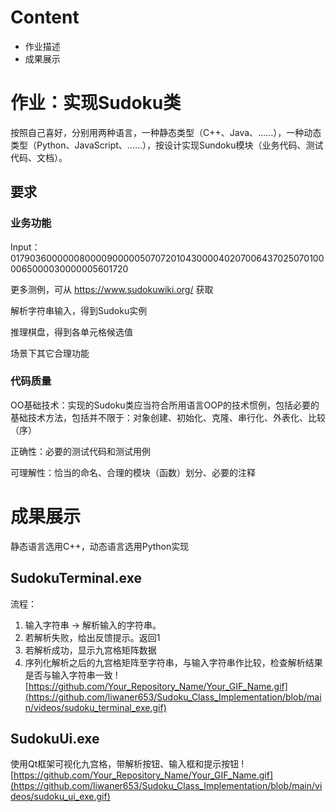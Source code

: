 # Content

- 作业描述
- 成果展示

# 作业：实现Sudoku类

按照自己喜好，分别用两种语言，一种静态类型（C++、Java、……），一种动态类型（Python、JavaScript、……），按设计实现Sundoku模块（业务代码、测试代码、文档）。

## 要求
### 业务功能

Input：017903600000080000900000507072010430000402070064370250701000065000030000005601720 

更多测例，可从 https://www.sudokuwiki.org/ 获取

解析字符串输入，得到Sudoku实例

推理棋盘，得到各单元格候选值

场景下其它合理功能

### 代码质量

OO基础技术：实现的Sudoku类应当符合所用语言OOP的技术惯例，包括必要的基础技术方法，包括并不限于：对象创建、初始化、克隆、串行化、外表化、比较（序）

正确性：必要的测试代码和测试用例

可理解性：恰当的命名、合理的模块（函数）划分、必要的注释

# 成果展示
静态语言选用C++，动态语言选用Python实现
## SudokuTerminal.exe
流程：
1. 输入字符串 -> 解析输入的字符串。
2. 若解析失败，给出反馈提示。返回1
3. 若解析成功，显示九宫格矩阵数据
4. 序列化解析之后的九宫格矩阵至字符串，与输入字符串作比较，检查解析结果是否与输入字符串一致
![https://github.com/Your_Repository_Name/Your_GIF_Name.gif](https://github.com/liwaner653/Sudoku_Class_Implementation/blob/main/videos/sudoku_terminal_exe.gif)

## SudokuUi.exe
使用Qt框架可视化九宫格，带解析按钮、输入框和提示按钮
![https://github.com/Your_Repository_Name/Your_GIF_Name.gif](https://github.com/liwaner653/Sudoku_Class_Implementation/blob/main/videos/sudoku_ui_exe.gif)
